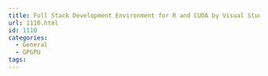 ```yaml
---
title: Full Stack Development Environment for R and CUDA by Visual Studio
url: 1110.html
id: 1110
categories:
  - General
  - GPGPU
tags:
---
```

